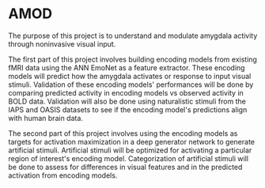 # AMOD
 
The purpose of this project is to understand and modulate amygdala activity through noninvasive visual input.

The first part of this project involves building encoding models from existing fMRI data using the ANN EmoNet as a feature extractor. These encoding models will predict how the amygdala activates or response to input visual stimuli.
Validation of these encoding models' performances will be done by comparing predicted activity in encoding models vs observed activity in BOLD data. Validation will also be done using naturalistic stimuli from the IAPS and OASIS datasets to see if the encoding model's predictions align with human brain data.

The second part of this project involves using the encoding models as targets for activation maximization in a deep generator network to generate artificial stimuli. Artificial stimuli will be optimized for activating a particular region of interest's encoding model. Categorization of artificial stimuli will be done to assess for differences in visual features and in the predicted activation from encoding models.
